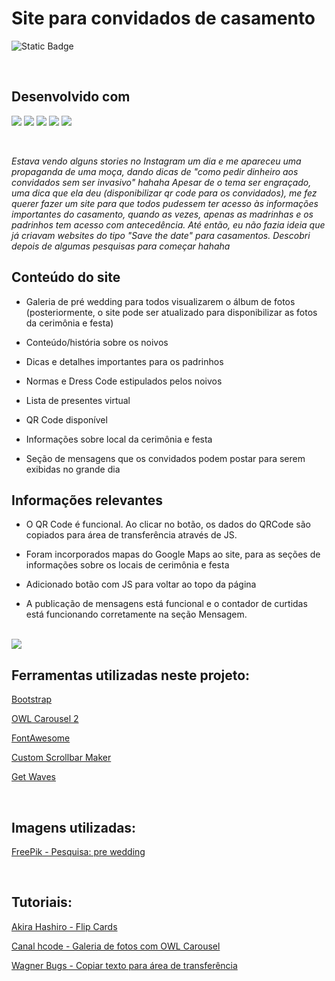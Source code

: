 # Site para convidados de casamento

![Static Badge](https://img.shields.io/badge/STATUS-FINALIZADO-GREEN)

<br>

## Desenvolvido com

<img src="https://img.shields.io/badge/HTML5-E34F26?style=for-the-badge&logo=html5&logoColor=white"> <img src="https://img.shields.io/badge/CSS3-1572B6?style=for-the-badge&logo=css3&logoColor=white"> <img src="https://img.shields.io/badge/JavaScript-F7DF1E?style=for-the-badge&logo=javascript&logoColor=black"> <img src="https://img.shields.io/badge/Bootstrap-563D7C?style=for-the-badge&logo=bootstrap&logoColor=white"> <img src="https://img.shields.io/badge/Adobe%20Photoshop-31A8FF?style=for-the-badge&logo=Adobe%20Photoshop&logoColor=black">

<br>

*Estava vendo alguns stories no Instagram um dia e me apareceu uma propaganda de uma moça, dando dicas de "como pedir dinheiro aos convidados sem ser invasivo" hahaha 
Apesar de o tema ser engraçado, uma dica que ela deu (disponibilizar qr code para os convidados), me fez querer fazer um site para que todos pudessem ter acesso às informações importantes do casamento, quando as vezes, apenas as madrinhas e os padrinhos tem acesso com antecedência. 
Até então, eu não fazia ideia que já criavam websites do tipo "Save the date" para casamentos. Descobri depois de algumas pesquisas para começar hahaha* 

## Conteúdo do site

* Galeria de pré wedding para todos visualizarem o álbum de fotos (posteriormente, o site pode ser atualizado para disponibilizar as fotos da cerimônia e festa)

* Conteúdo/história sobre os noivos

* Dicas e detalhes importantes para os padrinhos

* Normas e Dress Code estipulados pelos noivos

* Lista de presentes virtual

* QR Code disponível 

* Informações sobre local da cerimônia e festa 

* Seção de mensagens que os convidados podem postar para serem exibidas no grande dia 


## Informações relevantes 

* O QR Code é funcional. Ao clicar no botão, os dados do QRCode são copiados para área de transferência através de JS.

* Foram incorporados mapas do Google Maps ao site, para as seções de informações sobre os locais de cerimônia e festa

* Adicionado botão com JS para voltar ao topo da página

* A publicação de mensagens está funcional e o contador de curtidas está funcionando corretamente na seção Mensagem.

<br>

<img src ="./src/assets/img/readMe/layout.gif">

<br>

## Ferramentas utilizadas neste projeto: 

[Bootstrap](https://getbootstrap.com/)

[OWL Carousel 2](https://owlcarousel2.github.io/OwlCarousel2/)

[FontAwesome](https://fontawesome.com/)

[Custom Scrollbar Maker](https://codepen.io/stephenpaton-tech/full/JjRvGmY)

[Get Waves](https://getwaves.io/)

<br>

## Imagens utilizadas: 

[FreePik - Pesquisa: pre wedding](https://br.freepik.com/search?format=search&query=pre%20wedding)

<br>

## Tutoriais: 

[Akira Hashiro - Flip Cards](https://www.treinaweb.com.br/blog/css-aprenda-a-criar-o-efeito-de-flip-cards)

[Canal hcode - Galeria de fotos com OWL Carousel](https://www.youtube.com/watch?v=gKesdxKezig)

[Wagner Bugs - Copiar texto para área de transferência](https://www.youtube.com/watch?v=_qtaEkpnP68)